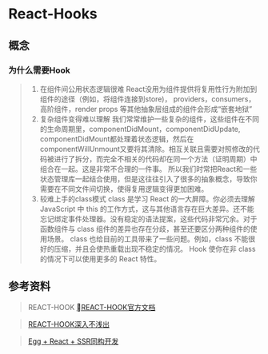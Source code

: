 # React-Hooks
## 概念
### 为什么需要Hook
> 1. 在组件间公用状态逻辑很难
> React没用为组件提供将复用性行为附加到组件的途径（例如，将组件连接到store)， providers，consumers，高阶组件，render props 等其他抽象层组成的组件会形成“嵌套地狱”
> 2. 复杂组件变得难以理解
> 我们常常维护一些复杂的组件，这些组件在不同的生命周期里，componentDidMount，componentDidUpdate, componentDidMount都处理着状态逻辑，然后在componentWillUnmount又要将其清除。相互关联且需要对照修改的代码被进行了拆分，而完全不相关的代码却在同一个方法（证明周期）中组合在一起。这是非常不合理的一件事。
> 所以我们时常把React和一些状态管理库一起结合使用，但是这往往引入了很多的抽象概念，导致你需要在不同文件间切换，使得复用逻辑变得更加困难。
> 3. 较难上手的class模式
> class 是学习 React 的一大屏障。你必须去理解 JavaScript 中 this 的工作方式，这与其他语言存在巨大差异。还不能忘记绑定事件处理器。没有稳定的语法提案，这些代码非常冗余。对于函数组件与 class 组件的差异也存在分歧，甚至还要区分两种组件的使用场景。
> class 也给目前的工具带来了一些问题。例如，class 不能很好的压缩，并且会使热重载出现不稳定的情况。
> Hook 使你在非 class 的情况下可以使用更多的 React 特性。
## 参考资料
> REACT-HOOK [REACT-HOOK官方文档](https://zh-hans.reactjs.org/docs/hooks-intro.html)

> [REACT-HOOK深入不浅出](https://zhuanlan.zhihu.com/p/50099963)

> [Egg + React + SSR同构开发](http://ykfe.net/guide/isomorphism.html)